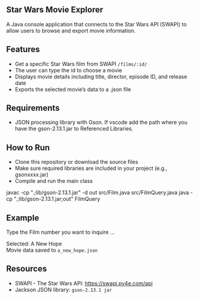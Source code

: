## Star Wars Movie Explorer

A Java console application that connects to the Star Wars API (SWAPI) to allow users to browse and export movie information.

## Features

- Get a specific Star Wars film from SWAPI `/films/:id/`
- The user can type the id to choose a movie
- Displays movie details including title, director, episode ID, and release date
- Exports the selected movie’s data to a .json file

## Requirements

- JSON processing library with Gson. If vscode add the path where you have the gson-2.13.1.jar to Referenced Libraries.

## How to Run

- Clone this repository or download the source files
- Make sure required libraries are included in your project (e.g., gsonxxxx.jar)
- Compile and run the main class

javac -cp ".;lib/gson-2.13.1.jar" -d out src/Film.java src/FilmQuery.java
java -cp ".;lib/gson-2.13.1.jar;out" FilmQuery

## Example
Type the Film number you want to inquire
...

Selected: A New Hope  
Movie data saved to `a_new_hope.json`

## Resources
- SWAPI - The Star Wars API: https://swapi.py4e.com/api
- Jackson JSON library: `gson-2.13.1 jar`

